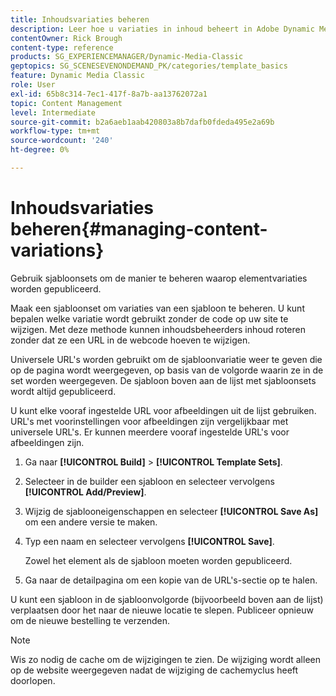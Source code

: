 ```yaml
---
title: Inhoudsvariaties beheren
description: Leer hoe u variaties in inhoud beheert in Adobe Dynamic Media Classic.
contentOwner: Rick Brough
content-type: reference
products: SG_EXPERIENCEMANAGER/Dynamic-Media-Classic
geptopics: SG_SCENESEVENONDEMAND_PK/categories/template_basics
feature: Dynamic Media Classic
role: User
exl-id: 65b8c314-7ec1-417f-8a7b-aa13762072a1
topic: Content Management
level: Intermediate
source-git-commit: b2a6aeb1aab420803a8b7dafb0fdeda495e2a69b
workflow-type: tm+mt
source-wordcount: '240'
ht-degree: 0%

---
```


# Inhoudsvariaties beheren{#managing-content-variations}

Gebruik sjabloonsets om de manier te beheren waarop elementvariaties worden gepubliceerd.

Maak een sjabloonset om variaties van een sjabloon te beheren. U kunt bepalen welke variatie wordt gebruikt zonder de code op uw site te wijzigen. Met deze methode kunnen inhoudsbeheerders inhoud roteren zonder dat ze een URL in de webcode hoeven te wijzigen.

Universele URL&#39;s worden gebruikt om de sjabloonvariatie weer te geven die op de pagina wordt weergegeven, op basis van de volgorde waarin ze in de set worden weergegeven. De sjabloon boven aan de lijst met sjabloonsets wordt altijd gepubliceerd.

U kunt elke vooraf ingestelde URL voor afbeeldingen uit de lijst gebruiken. URL&#39;s met voorinstellingen voor afbeeldingen zijn vergelijkbaar met universele URL&#39;s. Er kunnen meerdere vooraf ingestelde URL&#39;s voor afbeeldingen zijn.

1. Ga naar **[!UICONTROL Build]** > **[!UICONTROL Template Sets]**.
1. Selecteer in de builder een sjabloon en selecteer vervolgens **[!UICONTROL Add/Preview]**.
1. Wijzig de sjablooneigenschappen en selecteer **[!UICONTROL Save As]** om een andere versie te maken.
1. Typ een naam en selecteer vervolgens **[!UICONTROL Save]**.

   Zowel het element als de sjabloon moeten worden gepubliceerd.

1. Ga naar de detailpagina om een kopie van de URL&#39;s-sectie op te halen.

U kunt een sjabloon in de sjabloonvolgorde (bijvoorbeeld boven aan de lijst) verplaatsen door het naar de nieuwe locatie te slepen. Publiceer opnieuw om de nieuwe bestelling te verzenden.

>[!NOTE]
>
>Wis zo nodig de cache om de wijzigingen te zien. De wijziging wordt alleen op de website weergegeven nadat de wijziging de cachemyclus heeft doorlopen.
